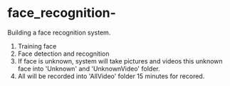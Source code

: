 # face_recognition-
Building a face recognition system. 
1. Training face 
2. Face detection and recognition
3. If face is unknown, system will take pictures and videos this unknown face into 'Unknown' and 'UnknownVideo' folder.
4. All will be recorded into 'AllVideo' folder 15 minutes for recored.
